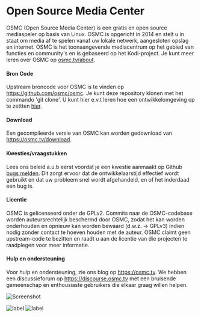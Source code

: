# Open Source Media Center

OSMC (Open Source Media Center) is een gratis en open source mediaspeler op basis van Linux. OSMC is opgericht in 2014 en stelt u in staat om media af te spelen vanaf uw lokale netwerk, aangesloten opslag en internet. OSMC is het toonaangevende mediacentrum op het gebied van functies en community's en is gebaseerd op het Kodi-project. Je kunt meer leren over OSMC op <a href="http://osmc.tv/about">osmc.tv/about</a>. 

#### Bron Code ####

Upstream broncode voor OSMC is te vinden op https://github.com/osmc/osmc. Je kunt deze repository klonen met het commando 'git clone'. U kunt hier e.v.t leren hoe een ontwikkelomgeving op te zettten <a href="https://osmc.tv/wiki/development/getting-involved-with-osmc-development/">hier</a>.

#### Download ####

Een gecompileerde versie van OSMC kan worden gedownload van <a href="https://osmc.tv/download">https://osmc.tv/download</a>. 

#### Kwesties/vraagstukken ####
Lees ons beleid a.u.b eerst voordat je een kwestie aanmaakt op Github <a href="https://osmc.tv/wiki/development/reporting-bugs/">bugs melden</a>. Dit zorgt ervoor dat de ontwikkelaarstijd effectief wordt gebruikt en dat uw probleem snel wordt afgehandeld, en of het inderdaad een bug is.

#### Licentie ####

OSMC is gelicenseerd onder de GPLv2. Commits naar de OSMC-codebase worden auteursrechtelijk beschermd door OSMC, zodat het kan worden onderhouden en opnieuw kan worden bewaard (d.w.z. -> GPLv3) indien nodig zonder contact te hoeven houden met de auteur. OSMC claimt geen upstream-code te bezitten en raadt u aan de licentie van die projecten te raadplegen voor meer informatie.

#### Hulp en ondersteuning ####

Voor hulp en ondersteuning, zie ons blog op <a href="https://osmc.tv">https://osmc.tv</a>. We hebben een discussieforum op <a href="https://discourse.osmc.tv">https://discourse.osmc.tv</a> met een bruisende gemeenschap en enthousiaste gebruikers die elkaar graag willen helpen.

![Screenshot](https://imgur.com/HE41dK9.png"Screenshot")



![label](https://img.shields.io/badge/WedgeCMS-2019.07.1-brightgreen.svg?style=social&label=OSMC-Versie)
![label](https://img.shields.io/badge/WedgeCMS-9.9-brightgreen.svg?style=social&label=Debian-Versie)
